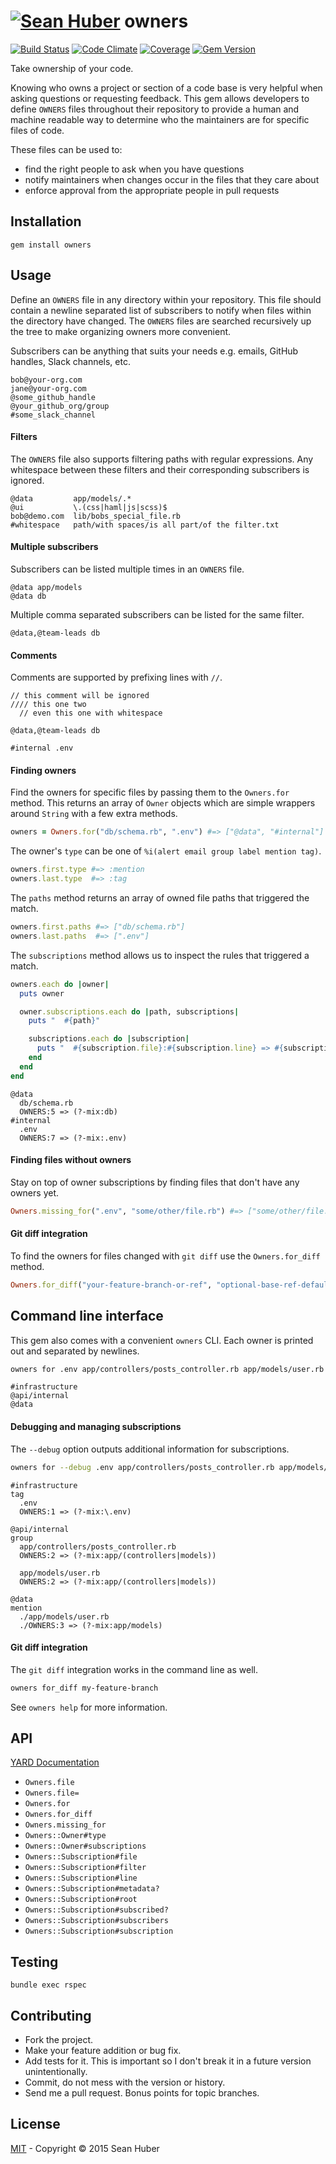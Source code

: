 # [![Sean Huber](https://cloud.githubusercontent.com/assets/2419/6550752/832d9a64-c5ea-11e4-9717-6f9aa6e023b5.png)](https://github.com/shuber) owners

[![Build Status](https://secure.travis-ci.org/shuber/owners.svg)](http://travis-ci.org/shuber/owners) [![Code Climate](https://codeclimate.com/github/shuber/owners/badges/gpa.svg)](https://codeclimate.com/github/shuber/owners) [![Coverage](https://codeclimate.com/github/shuber/owners/badges/coverage.svg)](https://codeclimate.com/github/shuber/owners) [![Gem Version](https://badge.fury.io/rb/owners.svg)](http://badge.fury.io/rb/owners)

Take ownership of your code.

Knowing who owns a project or section of a code base is very helpful when asking questions or requesting feedback. This gem allows developers to define `OWNERS` files throughout their repository to provide a human and machine readable way to determine who the maintainers are for specific files of code.

These files can be used to:

* find the right people to ask when you have questions
* notify maintainers when changes occur in the files that they care about
* enforce approval from the appropriate people in pull requests


## Installation

```
gem install owners
```


## Usage

Define an `OWNERS` file in any directory within your repository. This file should contain a newline separated list of subscribers to notify when files within the directory have changed. The `OWNERS` files are searched recursively up the tree to make organizing owners more convenient.

Subscribers can be anything that suits your needs e.g. emails, GitHub handles, Slack channels, etc.

```
bob@your-org.com
jane@your-org.com
@some_github_handle
@your_github_org/group
#some_slack_channel
```

#### Filters

The `OWNERS` file also supports filtering paths with regular expressions. Any whitespace between these filters and their corresponding subscribers is ignored.

```
@data         app/models/.*
@ui           \.(css|haml|js|scss)$
bob@demo.com  lib/bobs_special_file.rb
#whitespace   path/with spaces/is all part/of the filter.txt
```

#### Multiple subscribers

Subscribers can be listed multiple times in an `OWNERS` file.

```
@data app/models
@data db
```

Multiple comma separated subscribers can be listed for the same filter.

```
@data,@team-leads db
```

#### Comments

Comments are supported by prefixing lines with `//`.

```
// this comment will be ignored
//// this one two
  // even this one with whitespace

@data,@team-leads db

#internal .env
```

#### Finding owners

Find the owners for specific files by passing them to the `Owners.for` method.
This returns an array of `Owner` objects which are simple wrappers around
`String` with a few extra methods.

```ruby
owners = Owners.for("db/schema.rb", ".env") #=> ["@data", "#internal"]
```

The owner's `type` can be one of `%i(alert email group label mention tag)`.

```ruby
owners.first.type #=> :mention
owners.last.type  #=> :tag
```

The `paths` method returns an array of owned file paths that triggered the match.

```ruby
owners.first.paths #=> ["db/schema.rb"]
owners.last.paths  #=> [".env"]
```

The `subscriptions` method allows us to inspect the rules that triggered a match.

```ruby
owners.each do |owner|
  puts owner

  owner.subscriptions.each do |path, subscriptions|
    puts "  #{path}"

    subscriptions.each do |subscription|
      puts "  #{subscription.file}:#{subscription.line} => #{subscription.filter}"
    end
  end
end
```

```
@data
  db/schema.rb
  OWNERS:5 => (?-mix:db)
#internal
  .env
  OWNERS:7 => (?-mix:.env)
```

#### Finding files without owners

Stay on top of owner subscriptions by finding files that don't have any owners yet.

```ruby
Owners.missing_for(".env", "some/other/file.rb") #=> ["some/other/file.rb"]
```

#### Git diff integration

To find the owners for files changed with `git diff` use the `Owners.for_diff` method.

```ruby
Owners.for_diff("your-feature-branch-or-ref", "optional-base-ref-defaults-to-master")
```


## Command line interface

This gem also comes with a convenient `owners` CLI. Each owner is printed out and separated by newlines.

```bash
owners for .env app/controllers/posts_controller.rb app/models/user.rb
```

```
#infrastructure
@api/internal
@data
```

#### Debugging and managing subscriptions

The `--debug` option outputs additional information for subscriptions.

```bash
owners for --debug .env app/controllers/posts_controller.rb app/models/user.rb
```

```
#infrastructure
tag
  .env
  OWNERS:1 => (?-mix:\.env)

@api/internal
group
  app/controllers/posts_controller.rb
  OWNERS:2 => (?-mix:app/(controllers|models))

  app/models/user.rb
  OWNERS:2 => (?-mix:app/(controllers|models))

@data
mention
  ./app/models/user.rb
  ./OWNERS:3 => (?-mix:app/models)
```

#### Git diff integration

The `git diff` integration works in the command line as well.

```bash
owners for_diff my-feature-branch
```

See `owners help` for more information.


## API

[YARD Documentation](http://www.rubydoc.info/github/shuber/owners)

* `Owners.file`
* `Owners.file=`
* `Owners.for`
* `Owners.for_diff`
* `Owners.missing_for`
* `Owners::Owner#type`
* `Owners::Owner#subscriptions`
* `Owners::Subscription#file`
* `Owners::Subscription#filter`
* `Owners::Subscription#line`
* `Owners::Subscription#metadata?`
* `Owners::Subscription#root`
* `Owners::Subscription#subscribed?`
* `Owners::Subscription#subscribers`
* `Owners::Subscription#subscription`


## Testing

```
bundle exec rspec
```


## Contributing

* Fork the project.
* Make your feature addition or bug fix.
* Add tests for it. This is important so I don't break it in a future version unintentionally.
* Commit, do not mess with the version or history.
* Send me a pull request. Bonus points for topic branches.


## License

[MIT](https://github.com/shuber/owners/blob/master/LICENSE) - Copyright © 2015 Sean Huber
